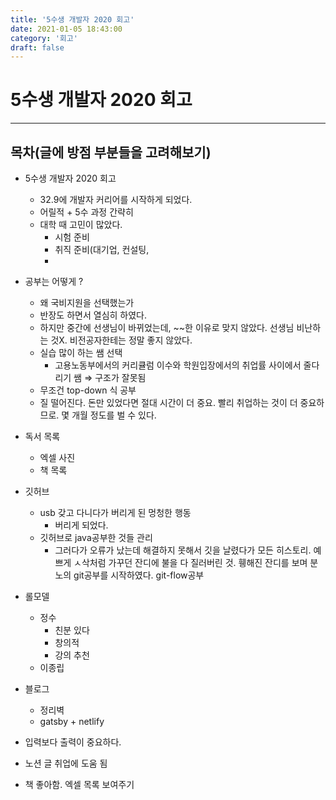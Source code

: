 ```yaml
---
title: '5수생 개발자 2020 회고'
date: 2021-01-05 18:43:00
category: '회고'
draft: false
---
```


# 5수생 개발자 2020 회고

---

## 목차(글에 방점 부분들을 고려해보기)

- 5수생 개발자 2020 회고

  - 32.9에 개발자 커리어를 시작하게 되었다.
  - 어릴적 + 5수 과정 간략히
  - 대학 때 고민이 많았다.
    - 시험 준비
    - 취직 준비(대기업, 컨설팅,
    -

- 공부는 어떻게 ?

  - 왜 국비지원을 선택했는가
  - 반장도 하면서 열심히 하였다.
  - 하지만 중간에 선생님이 바뀌었는데, ~~한 이유로 맞지 않았다. 선생님 비난하는 것X. 비전공자한테는 정말 좋지 않았다.
  - 실습 많이 하는 쌤 선택
    - 고용노동부에서의 커리큘럼 이수와 학원입장에서의 취업률 사이에서 줄다리기 쌤 ⇒ 구조가 잘못됨
  - 무조건 top-down 식 공부
  - 질 떨어진다. 돈만 있었다면 절대 시간이 더 중요. 빨리 취업하는 것이 더 중요하므로. 몇 개월 정도를 벌 수 있다.

- 독서 목록

  - 엑셀 사진
  - 책 목록

- 깃허브

  - usb 갖고 다니다가 버리게 된 멍청한 행동
    - 버리게 되었다.
  - 깃허브로 java공부한 것들 관리
    - 그러다가 오류가 났는데 해결하지 못해서 깃을 날렸다가 모든 히스토리. 예쁘게 ㅅ삭처럼 가꾸던 잔디에 불을 다 질러버린 것. 휑해진 잔디를 보며 분노의 git공부를 시작하였다. git-flow공부

- 롤모델

  - 정수
    - 친분 있다
    - 창의적
    - 강의 추천
  - 이종립

- 블로그

  - 정리벽
  - gatsby + netlify

- 입력보다 출력이 중요하다.
- 노션 글 취업에 도움 됨
- 책 좋아함. 엑셀 목록 보여주기
